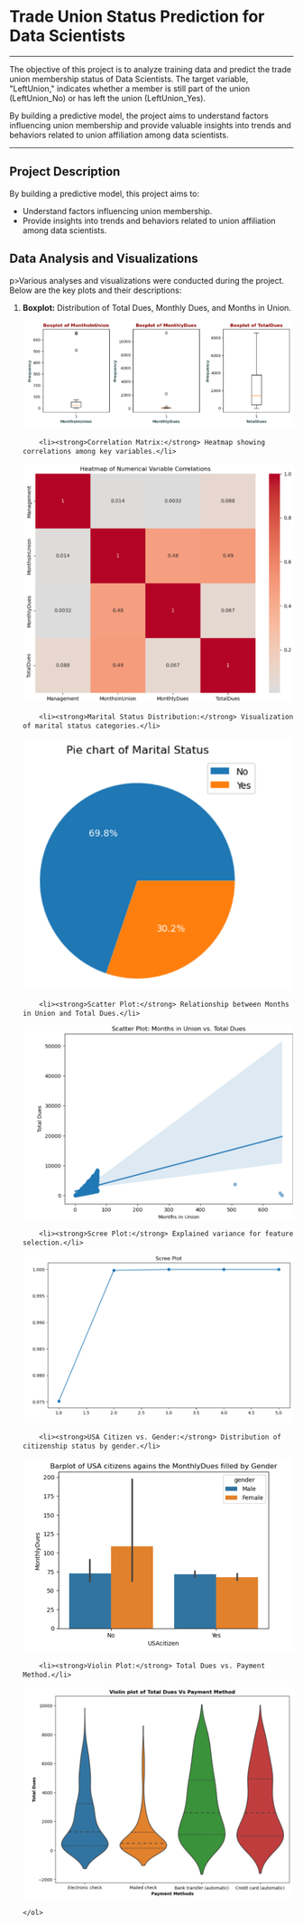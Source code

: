 #  Trade Union Status Prediction for Data Scientists

---

<p>The objective of this project is to analyze training data and predict the trade union membership status of Data Scientists. The target variable, "LeftUnion," indicates whether a member is still part of the union (LeftUnion_No) or has left the union (LeftUnion_Yes).</p>

<p>By building a predictive model, the project aims to understand factors influencing union membership and provide valuable insights into trends and behaviors related to union affiliation among data scientists.</p>

---

<h2>Project Description</h2>
 <p>By building a predictive model, this project aims to:</p>
    <ul>
        <li>Understand factors influencing union membership.</li>
        <li>Provide insights into trends and behaviors related to union affiliation among data scientists.</li>
    </ul>

 <h2>Data Analysis and Visualizations</h2>
 p>Various analyses and visualizations were conducted during the project. Below are the key plots and their descriptions:</p>
    <ol>
        <li><strong>Boxplot:</strong> Distribution of Total Dues, Monthly Dues, and Months in Union.</li>
     
![queryscreenshot](https://github.com/sameena93/Trade-Union_Status-Prediction/blob/main/static/Boxplot%20of%20totaldues%2Cmonthlydues.png)
     
        <li><strong>Correlation Matrix:</strong> Heatmap showing correlations among key variables.</li>
        
![](https://github.com/sameena93/Trade-Union_Status-Prediction/blob/main/static/Correlation%20matrix%20heatmap.png)

        <li><strong>Marital Status Distribution:</strong> Visualization of marital status categories.</li>
        
![](https://github.com/sameena93/Trade-Union_Status-Prediction/blob/main/static/Marital%20status%20distributiondistri.png)

        <li><strong>Scatter Plot:</strong> Relationship between Months in Union and Total Dues.</li>
        
![](https://github.com/sameena93/Trade-Union_Status-Prediction/blob/main/static/scatter%20plot%20of%20monthly%20dues%20vs%20total%20dues%20in%20union.png)

        <li><strong>Scree Plot:</strong> Explained variance for feature selection.</li>
        
![](https://github.com/sameena93/Trade-Union_Status-Prediction/blob/main/static/Scree%20plot.png)

        <li><strong>USA Citizen vs. Gender:</strong> Distribution of citizenship status by gender.</li>
        
![](https://github.com/sameena93/Trade-Union_Status-Prediction/blob/main/static/uscetizen%20with%20gender.png)

        <li><strong>Violin Plot:</strong> Total Dues vs. Payment Method.</li>
        
![](https://github.com/sameena93/Trade-Union_Status-Prediction/blob/main/static/violin%20plot%20of%20total%20dues%20vs%20payment%20method.png)

    </ol>
